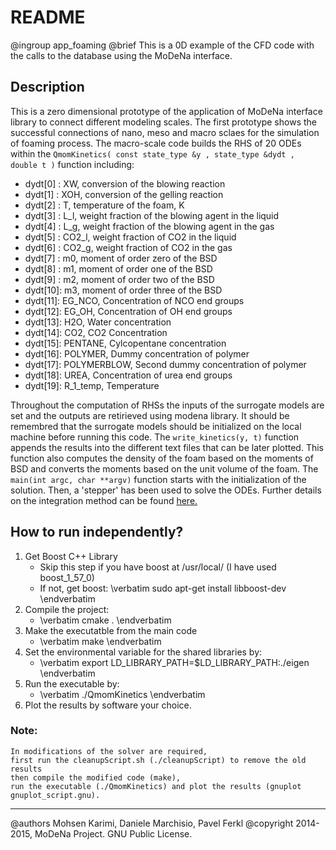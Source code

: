 # README
@ingroup app_foaming
@brief This is a 0D example of the CFD code with the calls to the database using the MoDeNa interface.

## Description
This is a zero dimensional prototype of the application of MoDeNa interface library to connect different 
modeling scales. The first prototype shows the successful connections of nano, meso and macro sclaes for the simulation of foaming process.
The macro-scale code builds the RHS of 20 ODEs within the `QmomKinetics( const state_type &y , state_type &dydt , double t )` function including:
- dydt[0] : XW, conversion of the blowing reaction
- dydt[1] : XOH, conversion of the gelling reaction
- dydt[2] : T, temperature of the foam, K
- dydt[3] : L_l, weight fraction of the blowing agent in the liquid
- dydt[4] : L_g, weight fraction of the blowing agent in the gas
- dydt[5] : CO2_l, weight fraction of CO2 in the liquid
- dydt[6] : CO2_g, weight fraction of CO2 in the gas
- dydt[7] : m0, moment of order zero of the BSD
- dydt[8] : m1, moment of order one of the BSD
- dydt[9] : m2, moment of order two of the BSD
- dydt[10]: m3, moment of order three of the BSD
- dydt[11]: EG_NCO, Concentration of NCO end groups
- dydt[12]: EG_OH, Concentration of OH end groups
- dydt[13]: H2O, Water concentration
- dydt[14]: CO2, CO2 Concentration
- dydt[15]: PENTANE, Cylcopentane concentration
- dydt[16]: POLYMER, Dummy concentration of polymer
- dydt[17]: POLYMERBLOW, Second dummy concentration of polymer
- dydt[18]: UREA, Concentration of urea end groups
- dydt[19]: R_1_temp, Temperature

Throughout the computation of RHSs the inputs of the surrogate models are set and the outputs are retirieved using modena library.
It should be remembred that the surrogate models should be initialized on the local machine before running this code. 
The `write_kinetics(y, t)` function appends the results into the different text files that can be later plotted.
This function also computes the density of the foam based on the moments of BSD and converts the moments based 
on the unit volume of the foam.
The `main(int argc, char **argv)` function starts with the initialization of the solution. Then, a 'stepper' has been 
used to solve the ODEs. Further details on the integration method can be found [here.](http://headmyshoulder.github.io/odeint-v2/doc/boost_numeric_odeint/odeint_in_detail/steppers.html)


## How to run independently?

1. Get Boost C++ Library
	* Skip this step if you have boost at /usr/local/ (I have used boost_1_57_0)
	* If not, get boost:
	\verbatim sudo apt-get install libboost-dev
	\endverbatim
2. Compile the project:
	* \verbatim cmake . \endverbatim
3. Make the executatble from the main code
	* \verbatim make \endverbatim
4. Set the environmental variable for the shared libraries by:
	* \verbatim export LD_LIBRARY_PATH=$LD_LIBRARY_PATH:./eigen \endverbatim
5. Run the executable by:
	* \verbatim ./QmomKinetics \endverbatim
6. Plot the results by software your choice.

### Note:
	In modifications of the solver are required,
	first run the cleanupScript.sh (./cleanupScript) to remove the old results
	then compile the modified code (make), 
	run the executable (./QmomKinetics) and plot the results (gnuplot gnuplot_script.gnu).

-------------

@authors Mohsen Karimi, Daniele Marchisio, Pavel Ferkl
@copyright  2014-2015, MoDeNa Project. GNU Public License.